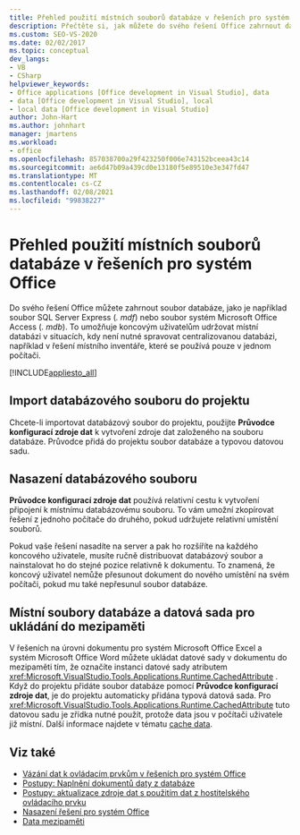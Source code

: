 ```yaml
---
title: Přehled použití místních souborů databáze v řešeních pro systém Office
description: Přečtěte si, jak můžete do svého řešení Office zahrnout databázový soubor, jako je například soubor SQL Server Express (. mdf) nebo soubor systém Microsoft Office Access (. mdb).
ms.custom: SEO-VS-2020
ms.date: 02/02/2017
ms.topic: conceptual
dev_langs:
- VB
- CSharp
helpviewer_keywords:
- Office applications [Office development in Visual Studio], data
- data [Office development in Visual Studio], local
- local data [Office development in Visual Studio]
author: John-Hart
ms.author: johnhart
manager: jmartens
ms.workload:
- office
ms.openlocfilehash: 857038700a29f423250f006e743152bceea43c14
ms.sourcegitcommit: ae6d47b09a439cd0e13180f5e89510e3e347fd47
ms.translationtype: MT
ms.contentlocale: cs-CZ
ms.lasthandoff: 02/08/2021
ms.locfileid: "99838227"
---
```

# <a name="use-local-database-files-in-office-solutions-overview"></a>Přehled použití místních souborů databáze v řešeních pro systém Office
  Do svého řešení Office můžete zahrnout soubor databáze, jako je například soubor SQL Server Express (*. mdf*) nebo soubor systém Microsoft Office Access (*. mdb*). To umožňuje koncovým uživatelům udržovat místní databázi v situacích, kdy není nutné spravovat centralizovanou databázi, například v řešení místního inventáře, které se používá pouze v jednom počítači.

 [!INCLUDE[appliesto_all](../vsto/includes/appliesto-all-md.md)]

## <a name="import-the-database-file-into-a-project"></a>Import databázového souboru do projektu
 Chcete-li importovat databázový soubor do projektu, použijte **Průvodce konfigurací zdroje dat** k vytvoření zdroje dat založeného na souboru databáze. Průvodce přidá do projektu soubor databáze a typovou datovou sadu.

## <a name="deploy-the-database-file"></a>Nasazení databázového souboru
 **Průvodce konfigurací zdroje dat** používá relativní cestu k vytvoření připojení k místnímu databázovému souboru. To vám umožní zkopírovat řešení z jednoho počítače do druhého, pokud udržujete relativní umístění souborů.

 Pokud vaše řešení nasadíte na server a pak ho rozšíříte na každého koncového uživatele, musíte ručně distribuovat databázový soubor a nainstalovat ho do stejné pozice relativně k dokumentu. To znamená, že koncový uživatel nemůže přesunout dokument do nového umístění na svém počítači, pokud mu také nepřesunul soubor databáze.

## <a name="local-database-files-and-caching-the-dataset"></a>Místní soubory databáze a datová sada pro ukládání do mezipaměti
 V řešeních na úrovni dokumentu pro systém Microsoft Office Excel a systém Microsoft Office Word můžete ukládat datové sady v dokumentu do mezipaměti tím, že označíte instanci datové sady atributem <xref:Microsoft.VisualStudio.Tools.Applications.Runtime.CachedAttribute> . Když do projektu přidáte soubor databáze pomocí **Průvodce konfigurací zdroje dat**, je do projektu automaticky přidána typová datová sada. Pro <xref:Microsoft.VisualStudio.Tools.Applications.Runtime.CachedAttribute> tuto datovou sadu je zřídka nutné použít, protože data jsou v počítači uživatele již místní. Další informace najdete v tématu [cache data](../vsto/caching-data.md).

## <a name="see-also"></a>Viz také
- [Vázání dat k ovládacím prvkům v řešeních pro systém Office](../vsto/binding-data-to-controls-in-office-solutions.md)
- [Postupy: Naplnění dokumentů daty z databáze](../vsto/how-to-populate-documents-with-data-from-a-database.md)
- [Postupy: aktualizace zdroje dat s použitím dat z hostitelského ovládacího prvku](../vsto/how-to-update-a-data-source-with-data-from-a-host-control.md)
- [Nasazení řešení pro systém Office](../vsto/deploying-an-office-solution.md)
- [Data mezipaměti](../vsto/caching-data.md)
